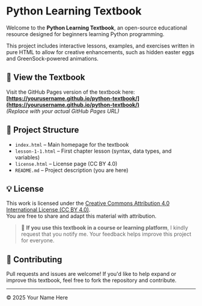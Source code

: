 
# Python Learning Textbook

Welcome to the **Python Learning Textbook**, an open-source educational resource designed for beginners learning Python programming.

This project includes interactive lessons, examples, and exercises written in pure HTML to allow for creative enhancements, such as hidden easter eggs and GreenSock-powered animations.

## 📖 View the Textbook

Visit the GitHub Pages version of the textbook here:  
**[https://yourusername.github.io/python-textbook/](https://yourusername.github.io/python-textbook/)**  
*(Replace with your actual GitHub Pages URL)*

## 📂 Project Structure

- `index.html` – Main homepage for the textbook
- `lesson-1-1.html` – First chapter lesson (syntax, data types, and variables)
- `license.html` – License page (CC BY 4.0)
- `README.md` – Project description (you are here)

## 💡 License

This work is licensed under the [Creative Commons Attribution 4.0 International License (CC BY 4.0)](https://creativecommons.org/licenses/by/4.0/).  
You are free to share and adapt this material with attribution.

> 📢 **If you use this textbook in a course or learning platform**, I kindly request that you notify me. Your feedback helps improve this project for everyone.

## 🤝 Contributing

Pull requests and issues are welcome! If you'd like to help expand or improve this textbook, feel free to fork the repository and contribute.

---

© 2025 Your Name Here
